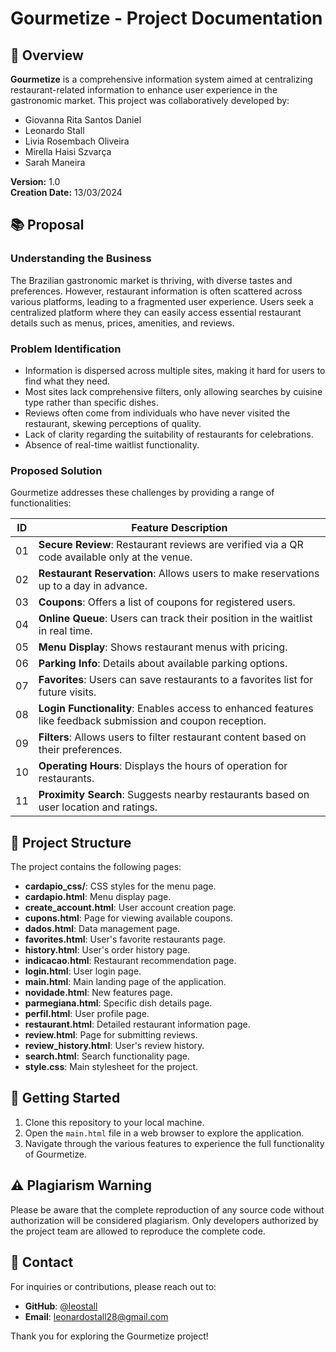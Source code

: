 # Gourmetize - Project Documentation

## 📜 Overview

**Gourmetize** is a comprehensive information system aimed at centralizing restaurant-related information to enhance user experience in the gastronomic market. This project was collaboratively developed by:

- Giovanna Rita Santos Daniel
- Leonardo Stall
- Livia Rosembach Oliveira
- Mirella Haisi Szvarça
- Sarah Maneira

**Version:** 1.0  
**Creation Date:** 13/03/2024

## 📚 Proposal

### Understanding the Business

The Brazilian gastronomic market is thriving, with diverse tastes and preferences. However, restaurant information is often scattered across various platforms, leading to a fragmented user experience. Users seek a centralized platform where they can easily access essential restaurant details such as menus, prices, amenities, and reviews.

### Problem Identification

- Information is dispersed across multiple sites, making it hard for users to find what they need.
- Most sites lack comprehensive filters, only allowing searches by cuisine type rather than specific dishes.
- Reviews often come from individuals who have never visited the restaurant, skewing perceptions of quality.
- Lack of clarity regarding the suitability of restaurants for celebrations.
- Absence of real-time waitlist functionality.

### Proposed Solution

Gourmetize addresses these challenges by providing a range of functionalities:

| ID | Feature Description |
|----|---------------------|
| 01 | **Secure Review**: Restaurant reviews are verified via a QR code available only at the venue. |
| 02 | **Restaurant Reservation**: Allows users to make reservations up to a day in advance. |
| 03 | **Coupons**: Offers a list of coupons for registered users. |
| 04 | **Online Queue**: Users can track their position in the waitlist in real time. |
| 05 | **Menu Display**: Shows restaurant menus with pricing. |
| 06 | **Parking Info**: Details about available parking options. |
| 07 | **Favorites**: Users can save restaurants to a favorites list for future visits. |
| 08 | **Login Functionality**: Enables access to enhanced features like feedback submission and coupon reception. |
| 09 | **Filters**: Allows users to filter restaurant content based on their preferences. |
| 10 | **Operating Hours**: Displays the hours of operation for restaurants. |
| 11 | **Proximity Search**: Suggests nearby restaurants based on user location and ratings. |

## 📂 Project Structure

The project contains the following pages:

- **cardapio_css/**: CSS styles for the menu page.
- **cardapio.html**: Menu display page.
- **create_account.html**: User account creation page.
- **cupons.html**: Page for viewing available coupons.
- **dados.html**: Data management page.
- **favorites.html**: User's favorite restaurants page.
- **history.html**: User's order history page.
- **indicacao.html**: Restaurant recommendation page.
- **login.html**: User login page.
- **main.html**: Main landing page of the application.
- **novidade.html**: New features page.
- **parmegiana.html**: Specific dish details page.
- **perfil.html**: User profile page.
- **restaurant.html**: Detailed restaurant information page.
- **review.html**: Page for submitting reviews.
- **review_history.html**: User's review history.
- **search.html**: Search functionality page.
- **style.css**: Main stylesheet for the project.

## 🚀 Getting Started

1. Clone this repository to your local machine.
2. Open the `main.html` file in a web browser to explore the application.
3. Navigate through the various features to experience the full functionality of Gourmetize.

## ⚠️ Plagiarism Warning
Please be aware that the complete reproduction of any source code without authorization will be considered plagiarism. Only developers authorized by the project team are allowed to reproduce the complete code.

## 📧 Contact

For inquiries or contributions, please reach out to:
- **GitHub**: [@leostall](https://github.com/leostall)
- **Email**: leonardostall28@gmail.com

Thank you for exploring the Gourmetize project!
